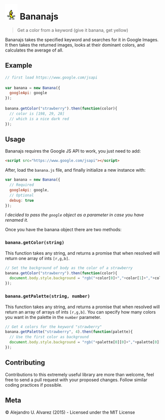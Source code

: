 # ![Banana](https://raw.githubusercontent.com/aurbano/bananajs/master/assets/banana.gif) Bananajs

> Get a color from a keyword (give it banana, get yellow)

Bananajs takes the specified keyword and searches for it in Google Images. It then takes the returned images, looks at their dominant colors, and calculates the average of all.

## Example

```js
// first load https://www.google.com/jsapi

var banana = new Banana({
  googleApi: google
});

banana.getColor("strawberry").then(function(color){
  // color is [198, 29, 28]
  // which is a nice dark red
});
```

## Usage

Bananajs requires the Google JS API to work, you just need to add:

```html
<script src="https://www.google.com/jsapi"></script>
```

After, load the `banana.js` file, and finally initialize a new instance with:

```js
var banana = new Banana({
  // Required
  googleApi: google,
  // Optional
  debug: true
});
```

*I decided to pass the `google` object as a parameter in case you have renamed it.*

Once you have the banana object there are two methods:

### `banana.getColor(string)`

This function takes any string, and returns a promise that when resolved will return one array of ints `[r,g,b]`.

```js
// Set the background of body as the color of a strawberry
banana.getColor("strawberry").then(function(color){
  document.body.style.background = "rgb("+color[0]+","+color[1]+","+color[2],")";
});
```

### `banana.getPalette(string, number)`

This function takes any string, and returns a promise that when resolved will return an array of arrays of ints `[r,g,b]`. You can specify how many colors you want in the palette in the `number` parameter.

```js
// Get 4 colors for the keyword "strawberry"
banana.getPalette("strawberry", 4).then(function(palette){
  // Use the first color as background
  document.body.style.background = "rgb("+palette[0][0]+","+palette[0][1]+","+palette[0][2],")";
});
```

## Contributing

Contributions to this extremely useful library are more than welcome, feel free to send a pull request with your proposed changes. Follow similar coding practices if possible.

## Meta

&copy; Alejandro U. Alvarez (2015) - Licensed under the MIT License
